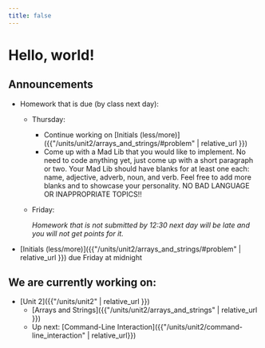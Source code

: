 ```yaml
---
title: false
---
```


# Hello, world!

## Announcements

  - Homework that is due (by class next day):
    - Thursday:
      - Continue working on [Initials (less/more)]({{"/units/unit2/arrays_and_strings/#problem" | relative_url }})
      - Come up with a Mad Lib that you would like to implement.  No need to code anything yet, just come up with a short paragraph or two.  Your Mad Lib should have blanks for at least one each: name, adjective, adverb, noun, and verb.  Feel free to add more blanks and to showcase your personality.  NO BAD LANGUAGE OR INAPPROPRIATE TOPICS!!
    - Friday:

      *Homework that is not submitted by 12:30 next day will be late and you will not get points for it.*

  -  [Initials (less/more)]({{"/units/unit2/arrays_and_strings/#problem" | relative_url }}) due Friday at midnight

## We are currently working on:
* [Unit 2]({{"/units/unit2" | relative_url }})
  * [Arrays and Strings]({{"/units/unit2/arrays_and_strings" | relative_url }})
  * Up next: [Command-Line Interaction]({{"/units/unit2/command-line_interaction" | relative_url}})


<!--
This is CS50 AP, Harvard University's introduction to the intellectual enterprises of computer science and the art of programming for students in high school, which satisfies the College Board's new AP CS Principles curriculum framework.
-->
<!--
<iframe src="https://www.youtube.com/embed/tZxLMIk_SaY?playlist=GAB6Gm7pTTA"></iframe>
-->
